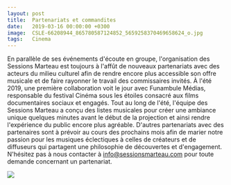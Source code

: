 ```yaml
---
layout: post
title:  Partenariats et commandites
date:   2019-03-16 00:00:00 +0300
image:  CSLE-66208944_865780587124852_5659258370469658624_o.jpg
tags:   Cinema
---
```

En parallèle de ses événements d'écoute en groupe, l'organisation des Sessions Marteau est toujours à l'affût de nouveaux partenariats avec des acteurs du milieu culturel afin de rendre encore plus accessible son offre musicale et de faire rayonner le travail des commissaires invités.
À l'été 2019, une première collaboration voit le jour avec Funambule Médias, responsable du festival Cinéma sous les étoiles consacré aux films documentaires sociaux et engagés. Tout au long de l'été, l'équipe des Sessions Marteau a conçu des listes musicales pour créer une ambiance unique quelques minutes avant le début de la projection et ainsi rendre l'expérience du public encore plus agréable.
D'autres partenariats avec des partenaires sont à prévoir au cours des prochains mois afin de marier notre passion pour les musiques éclectiques à celles de créateurs et de diffuseurs qui partagent une philosophie de découvertes et d'engagement.
N'hésitez pas à nous contacter à info@sessionsmarteau.com pour toute demande concernant un partenariat.

![]({{site.baseurl}}/img/CSLE-66208944_865780587124852_5659258370469658624_o.jpg)


